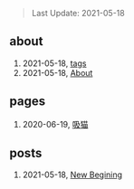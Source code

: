 > Last Update: 2021-05-18

## about
1. 2021-05-18, [tags](about/tags.md)
1. 2021-05-18, [About](about/me.md)
## pages
1. 2020-06-19, [吸猫](pages/吸猫.md)
## posts
1. 2021-05-18, [New Begining](posts/bookmarks.md)